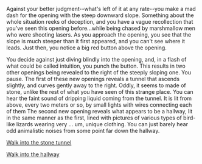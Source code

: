Against your better judgment--what's left of it at any rate--you make a mad
dash for the opening with the steep downward slope. Something about the whole
situation reeks of deception, and you have a vague recollection that you've seen
this opening before...while being chased by marshmallow men who were shooting
lasers. As you approach the opening, you see that the slope is much steeper than
it first appeared, and you can't see where it leads. Just then, you notice a
big red button above the opening.

You decide against just diving blindly into the opening, and, in a flash of what could be called intuition, you 
punch the button. This results in two other openings being revealed to the right of the steeply sloping one. You 
pause. The first of these new openings reveals a tunnel that ascends slightly, and curves gently away to the right.
Oddly, it seems to made of stone, unlike the rest of what you have seen of this strange place. You can hear the 
faint sound of dripping liquid coming from the tunnel. It is lit from above, every two meters or so, by small
lights with wires connecting each of them The second new opening reveals what appears to be a hallway, lit in the 
same manner as the first, lined with pictures of various types of bird-like lizards wearing very ... um, unique
clothing. You can just barely hear odd animalistic noises from some point far down the hallway.

[Walk into the stone tunnel](stone-tunnel)

[Walk into the hallway](hallway)

